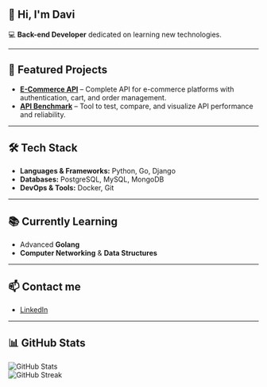 ## 👋 Hi, I'm Davi

💻 **Back-end Developer** dedicated on learning new technologies.  

---

## 🚀 Featured Projects
- [**E-Commerce API**](https://github.com/daviolvr/E-Commerce-API) – Complete API for e-commerce platforms with authentication, cart, and order management.  
- [**API Benchmark**](https://github.com/daviolvr/api-benchmark) – Tool to test, compare, and visualize API performance and reliability.  

---

## 🛠️ Tech Stack
- **Languages & Frameworks:** Python, Go, Django  
- **Databases:** PostgreSQL, MySQL, MongoDB  
- **DevOps & Tools:** Docker, Git  

---

## 📚 Currently Learning
- Advanced **Golang**  
- **Computer Networking** & **Data Structures**  

---

## 📫 Contact me
- [LinkedIn](https://www.linkedin.com/in/davi-de-oliveira-alves-5b4a56324/)  

---

## 📊 GitHub Stats
![GitHub Stats](https://github-readme-stats.vercel.app/api?username=daviolvr&show_icons=true&theme=default)  
![GitHub Streak](https://streak-stats.demolab.com?user=daviolvr&theme=default)  
